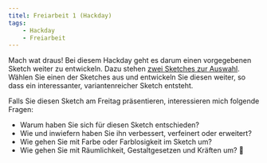 ```yaml
---
titel: Freiarbeit 1 (Hackday)
tags: 
    - Hackday
    - Freiarbeit
---
```


Mach wat draus! Bei diesem Hackday geht es darum einen vorgegebenen Sketch weiter zu entwickeln. Dazu stehen [zwei Sketches zur Auswahl](../../material/hackday1.zip). Wählen Sie einen der Sketches aus und entwickeln Sie diesen weiter, so dass ein interessanter, variantenreicher Sketch entsteht.

Falls Sie diesen Sketch am Freitag präsentieren, interessieren mich folgende Fragen:
- Warum haben Sie sich für diesen Sketch entschieden?
- Wie und inwiefern haben Sie ihn verbessert, verfeinert oder erweitert?
- Wie gehen Sie mit Farbe oder Farblosigkeit im Sketch um?
- Wie gehen Sie mit Räumlichkeit, Gestaltgesetzen und Kräften um? 👀

<!--
Gestalten und entwicklen Sie im Rahmen dieser Freiarbeit einen interessanten Sketch, der sich mit dem Begriff «Growth» auseinander setzt. Der Begriff kann hierbei auf vielfältige Weise interpretiert werden, wichtig ist eine Veränderung über die Zeit.

Viel Spaß!-->
